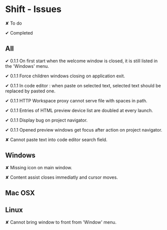 
# Shift - Issues

<t>✘</t> To do

<d>✔</d> Completed


## All

<d>✔ 0.1.1</d> On first start when the welcome window is closed, it is still listed in the 'Windows' menu.

<d>✔ 0.1.1</d> Force children windows closing on application exit.

<d>✔ 0.1.1</d> In code editor : when paste on selected text, selected text should be replaced by pasted one.

<d>✔ 0.1.1</d> HTTP Workspace proxy cannot serve file with spaces in path.

<d>✔ 0.1.1</d> Entries of HTML preview device list are doubled at every launch.

<d>✔ 0.1.1</d> Display bug on project navigator.

<d>✔ 0.1.1</d> Opened preview windows get focus after action on project navigator.

<t>✘</t> Cannot paste text into code editor search field.

## Windows

<t>✘</t> Missing icon on main window.

<t>✘</t> Content assist closes immediatly and cursor moves.

## Mac OSX

## Linux

<t>✘</t> Cannot bring window to front from 'Window' menu.